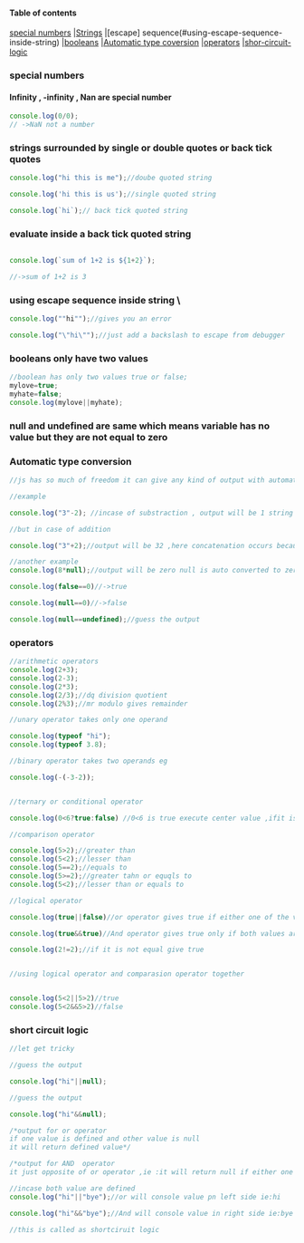 #### Table of contents
[special numbers](#special-numbers)
|[Strings](#strings-surrounded-by-single-or-double-quotes-or-back-tick-quotes)
|[escape] sequence(#using-escape-sequence-inside-string)
|[booleans](#booleans-only-have-two-values)
|[Automatic type coversion](#automatic-type-conversion)
|[operators](#operators)
|[shor-circuit-logic](#short-circuit-logic)

### special numbers


#### Infinity , -infinity , Nan are  special number

``` js
console.log(0/0);
// ->NaN not a number
```


### strings surrounded by single or double quotes or back tick quotes

``` js
console.log("hi this is me");//doube quoted string

console.log('hi this is us');//single quoted string

console.log(`hi`);// back tick quoted string

```

### evaluate inside a back tick quoted string

``` js

console.log(`sum of 1+2 is ${1+2}`);

//->sum of 1+2 is 3

```


### using escape sequence inside string \

``` js
console.log(""hi"");//gives you an error


```
``` js
console.log("\"hi\"");//just add a backslash to escape from debugger

```
### booleans only have two values

``` js
//boolean has only two values true or false;
mylove=true;
myhate=false;
console.log(mylove||myhate);

```

### null and undefined are same which means variable has no value but they are not equal to zero

### Automatic type conversion

``` js
//js has so much of freedom it can give any kind of output with automatic type coversion

//example

console.log("3"-2); //incase of substraction , output will be 1 string is converted to number

//but in case of addition

console.log("3"+2);//output will be 32 ,here concatenation occurs because 2 is coverted to String in the case of addition

//another example
console.log(8*null);//output will be zero null is auto converted to zero

console.log(false==0)//->true

console.log(null==0)//->false

console.log(null==undefined);//guess the output

```

### operators

``` js
//arithmetic operators
console.log(2+3);
console.log(2-3);
console.log(2*3);
console.log(2/3);//dq division quotient
console.log(2%3);//mr modulo gives remainder

//unary operator takes only one operand

console.log(typeof "hi");
console.log(typeof 3.8);

//binary operator takes two operands eg

console.log(-(-3-2));


//ternary or conditional operator

console.log(0<6?true:false) //0<6 is true execute center value ,ifit is false execute last value

//comparison operator

console.log(5>2);//greater than 
console.log(5<2);//lesser than
console.log(5==2);//equals to
console.log(5>=2);//greater tahn or equqls to
console.log(5<2);//lesser than or equals to

//logical operator

console.log(true||false)//or operator gives true if either one of the value is true

console.log(true&&true)//And operator gives true only if both values are true

console.log(2!=2);//if it is not equal give true


//using logical operator and comparasion operator together


console.log(5<2||5>2)//true
console.log(5<2&&5>2)//false

```
### short circuit logic

``` js
//let get tricky 

//guess the output

console.log("hi"||null);

//guess the output

console.log("hi"&&null);

/*output for or operator 
if one value is defined and other value is null 
it will return defined value*/

/*output for AND  operator 
it just opposite of or operator ,ie :it will return null if either one of the value is efined as null */

//incase both value are defined
console.log("hi"||"bye");//or will console value pn left side ie:hi

console.log("hi"&&"bye");//And will console value in right side ie:bye

//this is called as shortciruit logic
```